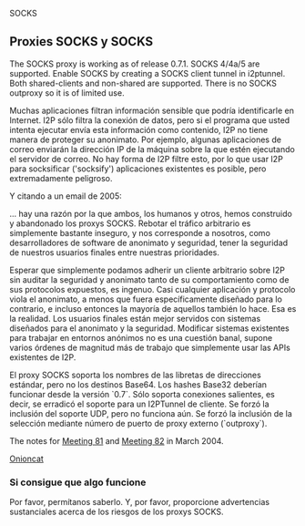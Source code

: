  SOCKS 

## Proxies SOCKS y SOCKS

The SOCKS proxy is working as of release 0.7.1. SOCKS 4/4a/5 are
supported. Enable SOCKS by creating a SOCKS client tunnel in i2ptunnel.
Both shared-clients and non-shared are supported. There is no SOCKS
outproxy so it is of limited use. 

Muchas aplicaciones filtran información sensible que podría
identificarle en Internet. I2P sólo filtra la conexión de datos, pero si
el programa que usted intenta ejecutar envía esta información como
contenido, I2P no tiene manera de proteger su anonimato. Por ejemplo,
algunas aplicaciones de correo enviarán la dirección IP de la máquina
sobre la que estén ejecutando el servidor de correo. No hay forma de I2P
filtre esto, por lo que usar I2P para socksificar (\'socksify\')
aplicaciones existentes es posible, pero extremadamente peligroso.

Y citando a un email de 2005:

 ... hay una razón por la que ambos, los humanos y otros, hemos construido 
 y abandonado los proxys SOCKS. Rebotar el tráfico arbitrario es simplemente 
 bastante inseguro, y nos corresponde a nosotros, como desarrolladores 
 de software de anonimato y seguridad, tener la seguridad de nuestros 
 usuarios finales entre nuestras prioridades.

Esperar que simplemente podamos adherir un cliente arbitrario sobre I2P
sin auditar la seguridad y anonimato tanto de su comportamiento como de
sus protocolos expuestos, es ingenuo. Casi cualquier aplicación y
protocolo viola el anonimato, a menos que fuera específicamente diseñado
para lo contrario, e incluso entonces la mayoría de aquellos también lo
hace. Esa es la realidad. Los usuarios finales están mejor servidos con
sistemas diseñados para el anonimato y la seguridad. Modificar sistemas
existentes para trabajar en entornos anónimos no es una cuestión banal,
supone varios órdenes de magnitud más de trabajo que simplemente usar
las APIs existentes de I2P.

El proxy SOCKS soporta los nombres de las libretas de direcciones
estándar, pero no los destinos Base64. Los hashes Base32 deberían
funcionar desde la versión \`0.7\`. Sólo soporta conexiones salientes,
es decir, se erradicó el soporte para un I2PTunnel de cliente. Se forzó
la inclusión del soporte UDP, pero no funciona aún. Se forzó la
inclusión de la selección mediante número de puerto de proxy externo
(\`outproxy\`).

The notes for [Meeting 81]() and [Meeting
82]() in March 2004.

[Onioncat](http://www.abenteuerland.at/onioncat/)

[](http:///)

### Si consigue que algo funcione

Por favor, permítanos saberlo. Y, por favor, proporcione advertencias
sustanciales acerca de los riesgos de los proxys SOCKS. 
